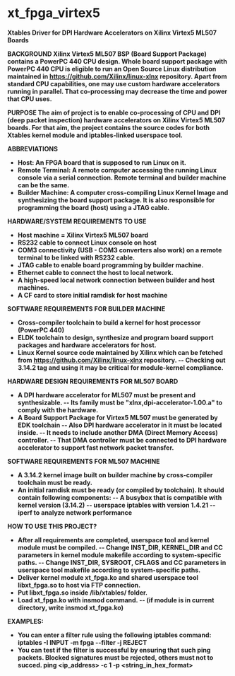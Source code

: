 # xt_fpga_virtex5

<b>Xtables Driver for DPI Hardware Accelerators on Xilinx Virtex5 ML507 Boards<b>

BACKGROUND
Xilinx Virtex5 ML507 BSP (Board Support Package) contains a PowerPC 440 CPU design. Whole board support package with PowerPC 440 CPU is eligible to run an Open Source Linux distribution maintained in https://github.com/Xilinx/linux-xlnx repository. Apart from standard CPU capabilities, one may use custom hardware accelerators running in parallel. That co-processing may decrease the time and power that CPU uses.

PURPOSE
The aim of project is to enable co-processing of CPU and DPI (deep packet inspection) hardware accelerators on Xilinx Virtex5 ML507 boards. For that aim, the project contains the source codes for both Xtables kernel module and iptables-linked userspace tool.

ABBREVIATIONS
 * Host: An FPGA board that is supposed to run Linux on it.
 * Remote Terminal: A remote computer accessing the running Linux console via a serial connection. Remote terminal and builder machine can be the same.
 * Builder Machine: A computer cross-compiling Linux Kernel Image and synthesizing the board support package. It is also responsible for programming the board (host) using a JTAG cable.

HARDWARE/SYSTEM REQUIREMENTS TO USE
 * Host machine = Xilinx Virtex5 ML507 board
 * RS232 cable to connect Linux console on host
 * COM3 connectivity (USB - COM3 converters also work) on a remote terminal to be linked with RS232 cable.
 * JTAG cable to enable board programming by builder machine.
 * Ethernet cable to connect the host to local network.
 * A high-speed local network connection between builder and host machines.
 * A CF card to store initial ramdisk for host machine
 
SOFTWARE REQUIREMENTS FOR BUILDER MACHINE
 * Cross-compiler toolchain to build a kernel for host processor (PowerPC 440)
 * ELDK toolchain to design, synthesize and program board support packages and hardware accelerators for host.
 * Linux Kernel source code maintained by Xilinx which can be fetched from https://github.com/Xilinx/linux-xlnx repository. 
    -- Checking out <b>3.14.2</b> tag and using it may be critical for module-kernel compliance.

HARDWARE DESIGN REQUIREMENTS FOR ML507 BOARD
 * A DPI hardware accelerator for ML507 must be present and synthesizable.
    -- Its family must be "xlnx,dpi-accelerator-1.00.a" to comply with the hardware.
 * A Board Support Package for Virtex5 ML507 must be generated by EDK toolchain
    -- Also DPI hardware accelerator in it must be located inside.
    -- It needs to include another DMA (Direct Memory Access) controller.
    -- That DMA controller must be connected to DPI hardware accelerator to support fast network packet transfer.
    
SOFTWARE REQUIREMENTS FOR ML507 MACHINE
  * A <b>3.14.2</b> kernel image built on builder machine by cross-compiler toolchain must be ready.
  * An initial ramdisk must be ready (or compiled by toolchain). It should contain following components:
    -- A busybox that is compatible with kernel version (3.14.2)
    -- userspace iptables with version 1.4.21
    -- iperf to analyze network performance
    
HOW TO USE THIS PROJECT?
  * After all requirements are completed, userspace tool and kernel module must be compiled.
    -- Change INST_DIR, KERNEL_DIR and CC parameters in kernel module makefile according to system-specific paths.
    -- Change INST_DIR, SYSROOT, CFLAGS and CC parameters in userspace tool makefile according to system-specific paths.
  * Deliver kernel module xt_fpga.ko and shared userspace tool libxt_fpga.so to host via FTP connection.
  * Put libxt_fpga.so inside /lib/xtables/ folder.
  * Load xt_fpga.ko with insmod command. 
    -- (if module is in current directory, write insmod xt_fpga.ko)
  
EXAMPLES:
  * You can enter a filter rule using the following iptables command:
     iptables -I INPUT -m fpga --filter -j REJECT 
  * You can test if the filter is successful by ensuring that such ping packets. Blocked signatures must be rejected, others must not to succed.
     ping <ip_address> -c 1 -p <string_in_hex_format>
  
  
